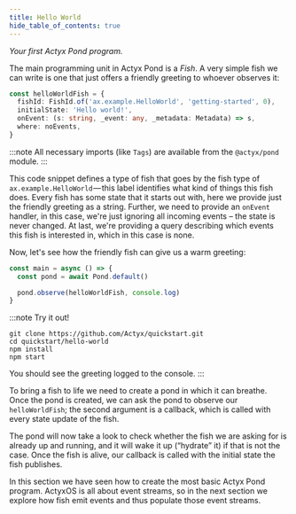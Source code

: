 ```yaml
---
title: Hello World
hide_table_of_contents: true
---
```


_Your first Actyx Pond program._

The main programming unit in Actyx Pond is a _Fish_.
A very simple fish we can write is one that just offers a friendly greeting to whoever observes it:

```typescript
const helloWorldFish = {
  fishId: FishId.of('ax.example.HelloWorld', 'getting-started', 0),
  initialState: 'Hello world!',
  onEvent: (s: string, _event: any, _metadata: Metadata) => s,
  where: noEvents,
}
```

:::note
All necessary imports (like `Tags`) are available from the `@actyx/pond` module.
:::

This code snippet defines a type of fish that goes by the fish type of `ax.example.HelloWorld` — this label identifies
what kind of things this fish does.  Every fish has some state that it starts out with, here we provide just the
friendly greeting as a string.  Further, we need to provide an `onEvent` handler, in this case, we're just ignoring all
incoming events – the state is never changed.  At last, we're providing a query describing which events this fish is
interested in, which in this case is none.

Now, let's see how the friendly fish can give us a warm greeting:

```typescript
const main = async () => {
  const pond = await Pond.default()

  pond.observe(helloWorldFish, console.log)
}
```

:::note Try it out!

```text
git clone https://github.com/Actyx/quickstart.git
cd quickstart/hello-world
npm install
npm start
```

You should see the greeting logged to the console.
:::

To bring a fish to life we need to create a pond in which it can breathe.
Once the pond is created, we can ask the pond to observe our `helloWorldFish`; the second argument is a callback, which
is called with every state update of the fish.

The pond will now take a look to check whether the fish we are asking for is already up and running, and it will wake it
up (“hydrate” it) if that is not the case.  Once the fish is alive, our callback is called with the initial state the
fish publishes.

In this section we have seen how to create the most basic Actyx Pond program.
ActyxOS is all about event streams, so in the next section we explore how fish emit events and thus populate those event streams.
